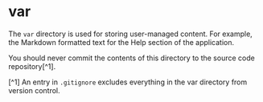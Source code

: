 # var

The `var` directory is used for storing user-managed content. For example, the Markdown formatted text for the Help section of the application.

You should never commit the contents of this directory to the source code repository[^1].

[^1] An entry in `.gitignore` excludes everything in the var directory from version control.
